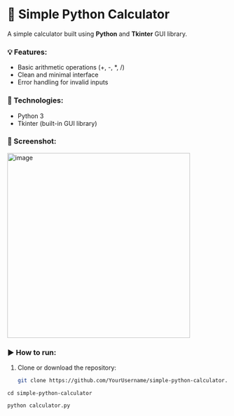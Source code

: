 # 🧮 Simple Python Calculator

A simple calculator built using **Python** and **Tkinter** GUI library.

### 💡 Features:
- Basic arithmetic operations (+, -, *, /)
- Clean and minimal interface
- Error handling for invalid inputs

### 🧰 Technologies:
- Python 3
- Tkinter (built-in GUI library)

### 📸 Screenshot:
<img width="417" height="421" alt="image" src="https://github.com/user-attachments/assets/4d495520-73c8-44bf-81f7-f90bc6c2f7a1" />

### ▶️ How to run:
1. Clone or download the repository:
   ```bash
   git clone https://github.com/YourUsername/simple-python-calculator.git
```
cd simple-python-calculator
```
```
python calculator.py
```




